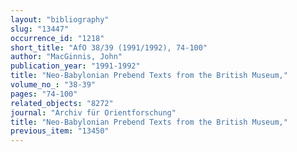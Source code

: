 ```yaml
---
layout: "bibliography"
slug: "13447"
occurrence_id: "1218"
short_title: "AfO 38/39 (1991/1992), 74-100"
author: "MacGinnis, John"
publication_year: "1991-1992"
title: "Neo-Babylonian Prebend Texts from the British Museum,"
volume_no_: "38-39"
pages: "74-100"
related_objects: "8272"
journal: "Archiv für Orientforschung"
title: "Neo-Babylonian Prebend Texts from the British Museum,"
previous_item: "13450"
---
```

